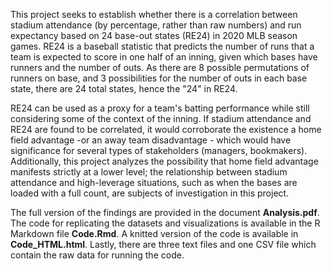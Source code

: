 This project seeks to establish whether there is a correlation between stadium attendance (by percentage, rather than raw numbers) and run expectancy based on 24 base-out states (RE24) in 2020 MLB season games.
RE24 is a baseball statistic that predicts the number of runs that a team is expected to score in one half of an inning, given which bases have runners and the number of outs. As there are 8 possible permutations
of runners on base, and 3 possibilities for the number of outs in each base state, there are 24 total states, hence the "24" in RE24. 

RE24 can be used as a proxy for a team's batting performance while still considering some of the context of the inning. If stadium attendance and RE24 are found to be correlated,
it would corroborate the existence a home field advantage -or an away team disadvantage - which would have significance for several types of stakeholders (managers, bookmakers). 
Additionally, this project analyzes the possibility that home field advantage manifests strictly at a lower level;
the relationship between stadium attendance and high-leverage situations, such as when the bases are loaded with a full count, are subjects of investigation in this project. 


The full version of the findings are provided in the document **Analysis.pdf**. The code for replicating the datasets and visualizations is available in the R Markdown file **Code.Rmd**.
A knitted version of the code is available in **Code_HTML.html**. Lastly, there are three text files and one CSV file which contain the raw data for running the code. 
